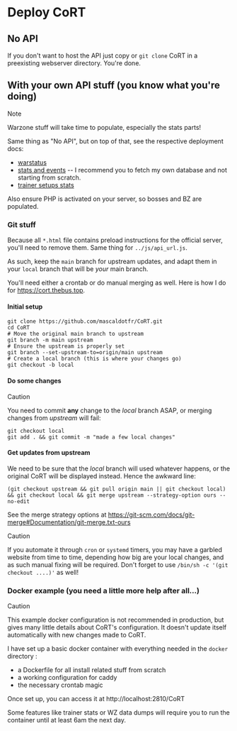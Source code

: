 # Deploy CoRT

## No API

If you don't want to host the API just copy or `git clone` CoRT in a
preexisting webserver directory. You're done.

## With your own API stuff (you know what you're doing)

> [!NOTE]
> Warzone stuff will take time to populate, especially the stats parts!

Same thing as "No API", but on top of that, see the respective deployment
docs:

- [warstatus](../api/bin/warstatus/README.md)
- [stats and events](../api/bin/warstatus/stats/README.md) -- I recommend you to fetch
  my own database and not starting from scratch.
- [trainer setups stats](..api/bin/collect/README.md)

Also ensure PHP is activated on your server, so bosses and BZ are populated.

### Git stuff

Because all `*.html` file contains preload instructions for the official
server, you'll need to remove them. Same thing for `../js/api_url.js`.

As such, keep the `main` branch for upstream updates, and adapt them in your
`local` branch that will be *your* main branch.

You'll need either a crontab or do manual merging as well. Here is how I do for
https://cort.thebus.top.

#### Initial setup

```shell
git clone https://github.com/mascaldotfr/CoRT.git
cd CoRT
# Move the original main branch to upstream
git branch -m main upstream
# Ensure the upstream is properly set
git branch --set-upstream-to=origin/main upstream
# Create a local branch (this is where your changes go)
git checkout -b local
```

#### Do some changes

> [!CAUTION]
> You need to commit **any** change to the _local_ branch ASAP, or merging
> changes from _upstream_ will fail:

```shell
git checkout local
git add . && git commit -m "made a few local changes"
```

#### Get updates from upstream

We need to be sure that the _local_ branch will used whatever happens, or the
original CoRT will be displayed instead. Hence the awkward line:

```shell
(git checkout upstream && git pull origin main || git checkout local) && git checkout local && git merge upstream --strategy-option ours --no-edit
```
See the merge strategy options at https://git-scm.com/docs/git-merge#Documentation/git-merge.txt-ours

> [!CAUTION]
> If you automate it through `cron` or `systemd` timers, you may have a garbled
> website from time to time, depending how big are your local changes, and as
> such manual fixing will be required. Don't forget to use
> `/bin/sh -c '(git checkout ....)'` as well!

### Docker example (you need a little more help after all...)

> [!CAUTION]
> This example docker configuration is not recommended in production, but gives
> many little details about CoRT's configuration. It doesn't update itself
> automatically with new changes made to CoRT.

I have set up a basic docker container with everything needed in the `docker`
directory :

- a Dockerfile for all install related stuff from scratch
- a working configuration for caddy
- the necessary crontab magic

Once set up, you can access it at http://localhost:2810/CoRT

Some features like trainer stats or WZ data dumps will require you to run the
container until at least 6am the next day.
